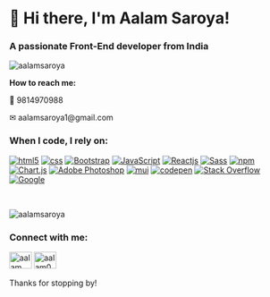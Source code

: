 <h1>👋 Hi there, I'm Aalam Saroya!</h1>
  <h3>A passionate Front-End developer from India</h3>

  <p style="margin-top: 15px;"> <img
      src="https://komarev.com/ghpvc/?username=aalamsaroya&label=Profile%20views&color=0e75b6&style=flat"
      alt="aalamsaroya" /> </p>

  <p><b>How to reach me:</b></p>
  <p>📱 9814970988</p>
  <p>✉ aalamsaroya1@gmail.com</p>


  <h3>When I code, I rely on:</h3>
  <a href="https://www.w3.org/html/" target="_blank" rel="noreferrer"><img alt="html5"
      src="https://img.shields.io/badge/-HTML5-E34F26?style=flat&logo=html5&logoColor=white" /></a>
  <a href="https://www.w3schools.com/css/" target="_blank" rel="noreferrer"><img alt="css"
      src="https://img.shields.io/badge/-css3-1572B6?style=flat&logo=css3&logoColor=white" /></a>
  <a href="https://getbootstrap.com" target="_blank" rel="noreferrer"><img alt="Bootstrap"
      src="https://img.shields.io/badge/-bootstrap-7953b3?style=flat&logo=bootstrap&logoColor=white" /></a>
  <a href="https://developer.mozilla.org/en-US/docs/Web/JavaScript" target="_blank" rel="noreferrer"><img
      alt="JavaScript"
      src="https://img.shields.io/badge/-javascript-f7df1c?style=flat&logo=javascript&logoColor=black" /></a>
  <a href="https://reactjs.org/" target="_blank" rel="noreferrer"><img alt="Reactjs"
      src="https://img.shields.io/badge/-React-45b8d8?style=flat&logo=react&logoColor=white" /></a>
  <a href="https://sass-lang.com" target="_blank" rel="noreferrer"><img alt="Sass"
      src="https://img.shields.io/badge/-Sass-CC6699?style=flat&logo=sass&logoColor=white" /></a>
  <a href="https://www.npmjs.com/" target="_blank" rel="noreferrer"><img alt="npm"
      src="https://img.shields.io/badge/-NPM-CB3837?style=flat&logo=npm&logoColor=white" /></a>
  <a href="https://www.chartjs.org/" target="_blank" rel="noreferrer"><img alt="Chart.js"
      src="https://img.shields.io/badge/-Chartjs-FF6384?style=flat&logo=chartdotjs&logoColor=white" /></a>
  <a href="https://www.photoshop.com/en" target="_blank" rel="noreferrer"><img alt="Adobe Photoshop"
      src="https://img.shields.io/badge/-adobe%20photoshop-30a8ff?style=flat&logo=adobe%20photoshop&logoColor=white" /></a>
  <a href="https://mui.com/" target="_blank" rel="noreferrer"><img alt="mui"
      src="https://img.shields.io/badge/-MUI-007FFF?style=flat&logo=mui&logoColor=white" /></a>
  <a href="https://codepen.io/" target="_blank" rel="noreferrer"><img alt="codepen"
      src="https://img.shields.io/badge/-Codepen-000000?style=flat&logo=codepen&logoColor=white" /></a>
  <a href="https://stackoverflow.com/" target="_blank" rel="noreferrer"><img alt="Stack Overflow"
      src="https://img.shields.io/badge/-Stack Overflow-F58025?style=flat&logo=stackoverflow&logoColor=white" /></a>
  <a href="https://www.google.com/" target="_blank" rel="noreferrer"><img alt="Google"
      src="https://img.shields.io/badge/-Google-4285F4?style=flat&logo=google&logoColor=white" /></a>
  <p>&nbsp;</p>
  <p><img src="https://github-readme-streak-stats.herokuapp.com/?user=aalamsaroya&" alt="aalamsaroya" />
  </p>

  <h3>Connect with me:</h3>
  <p>
    <a href="https://www.linkedin.com/in/aalam-saroya/" target="_blank"><img
        src="https://raw.githubusercontent.com/rahuldkjain/github-profile-readme-generator/master/src/images/icons/Social/linked-in-alt.svg"
        alt="aalam saroya" height="30" width="40" /></a>
    <a href="https://instagram.com/aalam0895" target="_blank"><img
        src="https://raw.githubusercontent.com/rahuldkjain/github-profile-readme-generator/master/src/images/icons/Social/instagram.svg"
        alt="aalam0895" height="30" width="40" /></a>
  </p>


  <p>Thanks for stopping by!</p>
